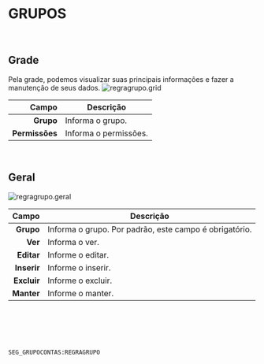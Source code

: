 # GRUPOS
<br>

## Grade
Pela grade, podemos visualizar suas principais informações e fazer a manutenção de seus dados.
![regragrupo.grid](https://raw.githubusercontent.com/netforcews/docs-siscom/master/geral/imagens/regragrupo.grid.png)

Campo | Descrição
--:|---
**Grupo** | Informa o grupo.
**Permissões** | Informa o permissões.
<br>

## Geral
![regragrupo.geral](https://raw.githubusercontent.com/netforcews/docs-siscom/master/geral/imagens/regragrupo.geral.png)

Campo | Descrição
--:|---
**Grupo** | Informa o grupo. Por padrão, este campo é obrigatório.
**Ver** | Informa o ver.
**Editar** | Informe o editar.
**Inserir** | Informe o inserir.
**Excluir** | Informe o excluir.
**Manter** | Informe o manter.
<br>
<br>
<br>
<br>

```SEG_GRUPOCONTAS:REGRAGRUPO```
